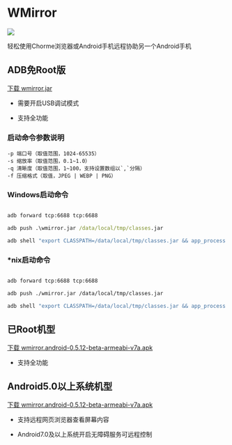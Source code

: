 # WMirror

[![](https://img.shields.io/badge/WMirror-v0.5.12--beta-green.svg)](https://github.com/tuuzed/WMirror)

轻松使用Chorme浏览器或Android手机远程协助另一个Android手机


## ADB免Root版


[下载 wmirror.jar](https://github.com/tuuzed/WMirror/releases/download/v0.5.12-beta/wmirror.jar)

- 需要开启USB调试模式

- 支持全功能

### 启动命令参数说明

```
-p 端口号（取值范围，1024-65535）
-s 缩放率（取值范围，0.1~1.0）
-q 清晰度（取值范围，1~100，支持设置数组以`,`分隔）
-f 压缩格式（取值，JPEG | WEBP | PNG）
```
### Windows启动命令

```bat

adb forward tcp:6688 tcp:6688

adb push .\wmirror.jar /data/local/tmp/classes.jar

adb shell "export CLASSPATH=/data/local/tmp/classes.jar && app_process /data/local/tmp wmirror.ProcessMain -p 6688 -s 0.5 -q 100 -f JPEG"

```

### *nix启动命令

```sh

adb forward tcp:6688 tcp:6688

adb push ./wmirror.jar /data/local/tmp/classes.jar

adb shell "export CLASSPATH=/data/local/tmp/classes.jar && app_process /data/local/tmp wmirror.ProcessMain -p 6688 -s 0.5 -q 100 -f JPEG"

```



## 已Root机型


[下载 wmirror.android-0.5.12-beta-armeabi-v7a.apk](https://github.com/tuuzed/WMirror/releases/download/v0.5.12-beta/wmirror.android-0.5.12-beta-armeabi-v7a.apk)

- 支持全功能

## Android5.0以上系统机型

[下载 wmirror.android-0.5.12-beta-armeabi-v7a.apk](https://github.com/tuuzed/WMirror/releases/download/v0.5.12-beta/wmirror.android-0.5.12-beta-armeabi-v7a.apk)

- 支持远程网页浏览器查看屏幕内容

- Android7.0及以上系统开启无障碍服务可远程控制

